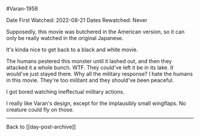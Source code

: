 #Varan-1958

Date First Watched:  2022-08-21
Dates Rewatched:  Never

Supposedly, this movie was butchered in the American version, so it can only be really watched in the original Japanese.

It's kinda nice to get back to a black and white movie.

The humans pestered this monster until it lashed out, and then they attacked it a whole bunch.  WTF.  They could've left it be in its lake.  It would've just stayed there.  Why all the military response?  I hate the humans in this movie.  They're too militant and they should've been peaceful.

I got bored watching ineffectual military actions.

I really like Varan's design, except for the implausibly small wingflaps.  No creature could fly on those.

---
Back to [[day-post-archive]]